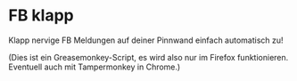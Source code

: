 # FB klapp

Klapp nervige FB Meldungen auf deiner Pinnwand einfach automatisch zu!

(Dies ist ein Greasemonkey-Script, es wird also nur im Firefox funktionieren. Eventuell auch mit Tampermonkey in Chrome.)
